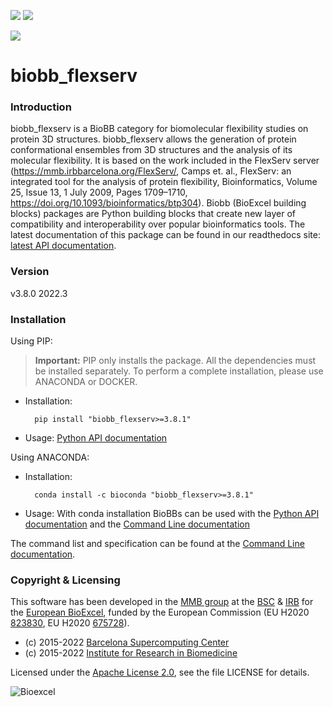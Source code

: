 [![](https://readthedocs.org/projects/biobb-flexserv/badge/?version=latest)](https://biobb-flexserv.readthedocs.io/en/latest/?badge=latest)
[![](https://img.shields.io/badge/install%20with-bioconda-brightgreen.svg?style=flat)](https://anaconda.org/bioconda/biobb_flexserv)
<!---[![](https://img.shields.io/badge/docker-Quay.io-blue)](https://quay.io/repository/biocontainers/biobb_flexserv?tab=tags)
[![](https://img.shields.io/badge/singularity-GalaxyProject-blue)](https://depot.galaxyproject.org/singularity/biobb_flexserv:3.8.1--pyhdfd78af_0)
-->
[![](https://img.shields.io/badge/License-Apache%202.0-blue.svg)](https://opensource.org/licenses/Apache-2.0)

# biobb_flexserv

### Introduction
biobb_flexserv is a BioBB category for biomolecular flexibility studies on protein 3D structures.
biobb_flexserv allows the generation of protein conformational ensembles from 3D structures and the analysis of its molecular flexibility. It is based on the work included in the FlexServ server (https://mmb.irbbarcelona.org/FlexServ/, Camps et. al., FlexServ: an integrated tool for the analysis of protein flexibility, Bioinformatics, Volume 25, Issue 13, 1 July 2009, Pages 1709–1710, https://doi.org/10.1093/bioinformatics/btp304).
Biobb (BioExcel building blocks) packages are Python building blocks that
create new layer of compatibility and interoperability over popular
bioinformatics tools.
The latest documentation of this package can be found in our readthedocs site:
[latest API documentation](http://biobb_flexserv.readthedocs.io/en/latest/).

### Version
v3.8.0 2022.3

### Installation
Using PIP:

> **Important:** PIP only installs the package. All the dependencies must be installed separately. To perform a complete installation, please use ANACONDA or DOCKER.

* Installation:


        pip install "biobb_flexserv>=3.8.1"


* Usage: [Python API documentation](https://biobb-flexserv.readthedocs.io/en/latest/modules.html)

Using ANACONDA:

* Installation:


        conda install -c bioconda "biobb_flexserv>=3.8.1"


* Usage: With conda installation BioBBs can be used with the [Python API documentation](https://biobb-flexserv.readthedocs.io/en/latest/modules.html) and the [Command Line documentation](https://biobb-flexserv.readthedocs.io/en/latest/command_line.html)

<!---Using DOCKER:

* Installation:


        docker pull quay.io/biocontainers/biobb_flexserv:3.8.1--pyhdfd78af_0


* Usage:


        docker run quay.io/biocontainers/biobb_flexserv:3.8.1--pyhdfd78af_0

Using SINGULARITY:

**MacOS users**: it's strongly recommended to avoid Singularity and use **Docker** as containerization system.

* Installation:


        singularity pull --name biobb_flexserv.sif https://depot.galaxyproject.org/singularity/biobb_flexserv:3.8.1--pyhdfd78af_0


* Usage:


        singularity exec biobb_flexserv.sif <command>
-->

The command list and specification can be found at the [Command Line documentation](https://biobb-flexserv.readthedocs.io/en/latest/command_line.html).

### Copyright & Licensing
This software has been developed in the [MMB group](http://mmb.irbbarcelona.org) at the [BSC](http://www.bsc.es/) & [IRB](https://www.irbbarcelona.org/) for the [European BioExcel](http://bioexcel.eu/), funded by the European Commission (EU H2020 [823830](http://cordis.europa.eu/projects/823830), EU H2020 [675728](http://cordis.europa.eu/projects/675728)).

* (c) 2015-2022 [Barcelona Supercomputing Center](https://www.bsc.es/)
* (c) 2015-2022 [Institute for Research in Biomedicine](https://www.irbbarcelona.org/)

Licensed under the
[Apache License 2.0](https://www.apache.org/licenses/LICENSE-2.0), see the file LICENSE for details.

![](https://bioexcel.eu/wp-content/uploads/2019/04/Bioexcell_logo_1080px_transp.png "Bioexcel")
